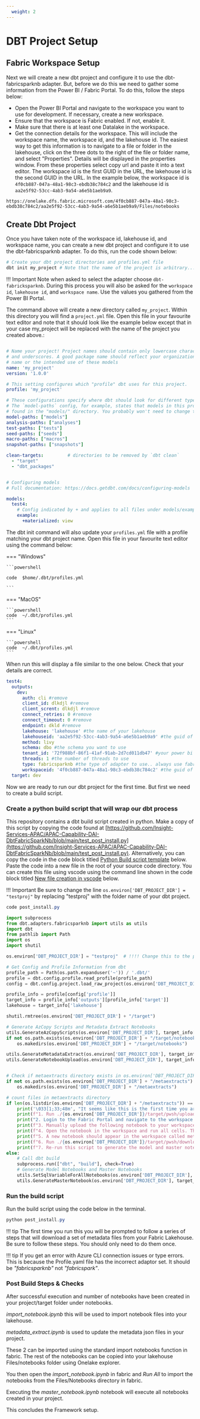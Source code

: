 ```yaml
---
  weight: 2
---
```


# DBT Project Setup 

## Fabric Workspace Setup

Next we will create a new dbt project and configure it to use the dbt-fabricsparknb adapter. But, before we do this we need to gather some information from the Power BI / Fabric Portal. To do this, follow the steps below:

- Open the Power BI Portal and navigate to the workspace you want to use for development. If necessary, create a new workspace.
- Ensure that the workspace is Fabric enabled. If not, enable it.
- Make sure that there is at least one Datalake in the workspace.
- Get the connection details for the workspace. This will include the workspace name, the workspace id, and the lakehouse id. The easiest way to get this information is to navigate to a file or folder in the lakehouse, click on the three dots to the right of the file or folder name, and select "Properties". Details will be displayed in the properties window. From these properties select copy url and paste it into a text editor. The workspace id is the first GUID in the URL, the lakehouse id is the second GUID in the URL. In the example below, the workspace id is `4f0cb887-047a-48a1-98c3-ebdb38c784c2` and the lakehouse id is `aa2e5f92-53cc-4ab3-9a54-a6e5b1aeb9a9`.

```plaintext title="Example URL"
https://onelake.dfs.fabric.microsoft.com/4f0cb887-047a-48a1-98c3-ebdb38c784c2/aa2e5f92-53cc-4ab3-9a54-a6e5b1aeb9a9/Files/notebooks
```


## Create Dbt Project
Once you have taken note of the workspace id, lakehouse id, and workspace name, you can create a new dbt project and configure it to use the dbt-fabricsparknb adapter. To do this, run the code shown below:

```powershell
# Create your dbt project directories and profiles.yml file
dbt init my_project # Note that the name of the project is arbitrary... call it whatever you like
```
!!! Important 
    Note when asked to select the adapter choose `dbt-fabricksparknb`. During this process you will also be asked for the `workspace id`, `lakehouse id`, and `workspace name`. Use the values you gathered from the Power BI Portal. 



The command above will create a new directory called `my_project`. Within this directory you will find a `project.yml` file. Open this file in your favourite text editor and note that it should look like the example below except that in your case my_project will be replaced with the name of the project you created above.:

``` yaml title="project.yml"

# Name your project! Project names should contain only lowercase characters
# and underscores. A good package name should reflect your organization's
# name or the intended use of these models
name: 'my_project'
version: '1.0.0'

# This setting configures which "profile" dbt uses for this project.
profile: 'my_project'

# These configurations specify where dbt should look for different types of files.
# The `model-paths` config, for example, states that models in this project can be
# found in the "models/" directory. You probably won't need to change these!
model-paths: ["models"]
analysis-paths: ["analyses"]
test-paths: ["tests"]
seed-paths: ["seeds"]
macro-paths: ["macros"]
snapshot-paths: ["snapshots"]

clean-targets:         # directories to be removed by `dbt clean`
  - "target"
  - "dbt_packages"


# Configuring models
# Full documentation: https://docs.getdbt.com/docs/configuring-models

models:
  test4:
    # Config indicated by + and applies to all files under models/example/
    example:
      +materialized: view

```

The dbt init command will also update your `profiles.yml` file with a profile matching your dbt project name. Open this file in your favourite text editor using the command below:

=== "Windows"

    ```powershell

    code  $home/.dbt/profiles.yml

    ```

=== "MacOS"

    ```powershell
    code  ~/.dbt/profiles.yml
    ```

=== "Linux"

    ```powershell
    code  ~/.dbt/profiles.yml
    ```

When run this will display a file similar to the one below. Check that your details are correct.

```yaml
test4:
  outputs:
    dev:
      auth: cli #remove
      client_id: dlkdjl #remove
      client_scrent: dlkdjl #remove
      connect_retries: 0 #remove
      connect_timeout: 0 #remove
      endpoint: dkld #remove
      lakehouse: 'lakehouse' #the name of your lakehouse
      lakehouseid: 'aa2e5f92-53cc-4ab3-9a54-a6e5b1aeb9a9' #the guid of your lakehouse
      method: livy
      schema: dbo #the schema you want to use
      tenant_id: '72f988bf-86f1-41af-91ab-2d7cd011db47' #your power bi tenant id
      threads: 1 #the number of threads to use
      type: fabricsparknb #the type of adapter to use.. always use fabricsparknb
      workspaceid: '4f0cb887-047a-48a1-98c3-ebdb38c784c2' #the guid of your workspace
  target: dev
```

Now we are ready to run our dbt project for the first time. But first we need to create a build script.

### Create a python build script that will wrap our dbt process 

This repository contains a dbt build script created in python. Make a copy of this script by copying the code found at [https://github.com/Insight-Services-APAC/APAC-Capability-DAI-DbtFabricSparkNb/blob/main/test_post_install.py](https://github.com/Insight-Services-APAC/APAC-Capability-DAI-DbtFabricSparkNb/blob/main/test_post_install.py). Alternatively, you can copy the code in the code block titled [Python Build script template](#python-build-script-template) below. Paste the code into a new file in the root of your source code directory. You can create this file using vscode using the command line shown in the code block titled [New file creation in vscode](#New-file-creation-in-vscode) below.

!!! Important
    Be sure to change the line `os.environ['DBT_PROJECT_DIR'] = "testproj"` by replacing "testproj" with the folder name of your dbt project.

``` powershell title="New file creation in vscode"
code post_install.py
```

```python title="Python Build script template"
import subprocess
from dbt.adapters.fabricsparknb import utils as utils
import dbt
from pathlib import Path
import os
import shutil

os.environ['DBT_PROJECT_DIR'] = "testproj"  # !!!! Change this to the path of your dbt project

# Get Config and Profile Information from dbt
profile_path = Path(os.path.expanduser('~')) / '.dbt/'
profile = dbt.config.profile.read_profile(profile_path)
config = dbt.config.project.load_raw_project(os.environ['DBT_PROJECT_DIR'])

profile_info = profile[config['profile']]
target_info = profile_info['outputs'][profile_info['target']]
lakehouse = target_info['lakehouse']

shutil.rmtree(os.environ['DBT_PROJECT_DIR'] + "/target")

# Generate AzCopy Scripts and Metadata Extract Notebooks
utils.GenerateAzCopyScripts(os.environ['DBT_PROJECT_DIR'], target_info['workspaceid'], target_info['lakehouseid'])
if not os.path.exists(os.environ['DBT_PROJECT_DIR'] + "/target/notebooks"):
    os.makedirs(os.environ['DBT_PROJECT_DIR'] + "/target/notebooks")

utils.GenerateMetadataExtract(os.environ['DBT_PROJECT_DIR'], target_info['workspaceid'], target_info['lakehouseid'], lakehouse, config['name'])
utils.GenerateNotebookUpload(os.environ['DBT_PROJECT_DIR'], target_info['workspaceid'], target_info['lakehouseid'], lakehouse, config['name'])


# Check if metaextracts directory exists in os.environ['DBT_PROJECT_DIR'] and create it if it doesn't
if not os.path.exists(os.environ['DBT_PROJECT_DIR'] + "/metaextracts"):
    os.makedirs(os.environ['DBT_PROJECT_DIR'] + "/metaextracts")

# count files in metaextracts directory
if len(os.listdir(os.environ['DBT_PROJECT_DIR'] + "/metaextracts")) == 0:
    print('\033[1;33;48m', "It seems like this is the first time you are running this project. Please update the metadata extract json files in the metaextracts directory by performing the following steps:")
    print(f"1. Run ./{os.environ['DBT_PROJECT_DIR']}/target/pwsh/upload.ps1")
    print("2. Login to the Fabric Portal and navigate to the workspace and lakehouse you are using")
    print(f"3. Manually upload the following notebook to your workspace: {os.environ['DBT_PROJECT_DIR']}/target/notebooks/import_{os.environ['DBT_PROJECT_DIR']}_notebook.ipynb. See https://learn.microsoft.com/en-us/fabric/data-engineering/how-to-use-notebook#import-existing-notebooks")
    print(f"4. Open the notebook in the workspace and run all cells. This will upload the generated notebooks to your workspace.")
    print(f"5. A new notebook should appear in the workspace called metadata_{os.environ['DBT_PROJECT_DIR']}_extract.ipynb. Open this notebook and run all cells. This will generate the metadata extract json files in the metaextracts directory.")
    print(f"6. Run ./{os.environ['DBT_PROJECT_DIR']}/target/pwsh/download.ps1. This will download the metadata extract json files to the metaextracts directory.")
    print(f"7. Re-run this script to generate the model and master notebooks.")
else:
    # Call dbt build
    subprocess.run(["dbt", "build"], check=True)
    # Generate Model Notebooks and Master Notebooks
    utils.SetSqlVariableForAllNotebooks(os.environ['DBT_PROJECT_DIR'], lakehouse)
    utils.GenerateMasterNotebook(os.environ['DBT_PROJECT_DIR'], target_info['workspaceid'], target_info['lakehouseid'], lakehouse, config['name'])
```

### Run the build script
Run the build script using the code below in the terminal.
```powershell
python post_install.py
```

!!! tip
    The first time you run this you will be prompted to follow a series of steps that will download a set of metadata files from your Fabric Lakehouse. Be sure to follow these steps. You should only need to do them once.

!!! tip 
    If you get an error with Azure CLI connection issues or type errors. This is because the Profile.yaml file has the incorrect adaptor set. It should be *"fabricsparknb"* not *"fabricspark"*.

### Post Build Steps & Checks

After successful execution and number of notebooks have been created in your project/target folder under notebooks. 

*import_notebook.ipynb* this will be used to import notebook files into your lakehouse.

*metadata_extract.ipynb* is used to update the metadata json files in your project. 

These 2 can be imported using the standard import notebooks function in fabric. The rest of the notebooks can be copied into your lakehouse Files/notebooks folder using Onelake explorer. 

You then open the *import_notebook.ipynb* in fabric and *Run All* to import the notebooks from the Files/Notebooks directory in fabric. 

Executing the *master_notebook.ipynb* notebook will execute all notebooks created in your project.

This concludes the Framework setup.
